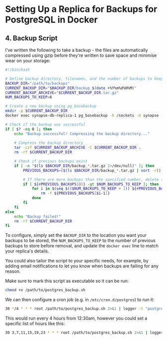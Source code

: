 # Setting Up a Replica for Backups for PostgreSQL in Docker

## 4. Backup Script

I've written the following to take a backup - the files are automatically compressed using gzip before they're written to save space and minimise wear on your storage:

```bash
#!/bin/bash

# Define backup directory, filenames, and the number of backups to keep
BACKUP_DIR="/path/to/backups"
CURRENT_BACKUP_DIR="$BACKUP_DIR/backup_$(date +%Y%m%d%H%M)"
CURRENT_BACKUP_ARCHIVE="$CURRENT_BACKUP_DIR.tar.gz"
NUM_BACKUPS_TO_KEEP=6

# Create a new backup using pg_basebackup
mkdir -p $CURRENT_BACKUP_DIR
docker exec synapse-db-replica-1 pg_basebackup -h /sockets -U synapse -D $CURRENT_BACKUP_DIR -Fp

# Check if the backup was successful
if [ $? -eq 0 ]; then
    echo "Backup successful! Compressing the backup directory..."
    
    # Compress the backup directory
    tar -czf $CURRENT_BACKUP_ARCHIVE -C $CURRENT_BACKUP_DIR .
    rm -rf $CURRENT_BACKUP_DIR

    # Check if previous backups exist
    if [ -n "$(ls $BACKUP_DIR/backup_*.tar.gz 2>/dev/null)" ]; then
        PREVIOUS_BACKUPS=($(ls $BACKUP_DIR/backup_*.tar.gz | sort -r))

        # If there are more backups than the specified number, delete the oldest ones
        if [ ${#PREVIOUS_BACKUPS[@]} -gt $NUM_BACKUPS_TO_KEEP ]; then
            for i in $(seq $(($NUM_BACKUPS_TO_KEEP + 1)) ${#PREVIOUS_BACKUPS[@]}); do
                rm -f ${PREVIOUS_BACKUPS[$i-1]}
            done
        fi
    fi
else
    echo "Backup failed!"
    rm -rf $CURRENT_BACKUP_DIR
fi
```

To configure, simply set the `BACKUP_DIR` to the location you want your backups to be stored, the `NUM_BACKUPS_TO_KEEP` to the number of previous backups to store before removal, and update the `docker exec` line to match your replica's details.

You could also tailor the script to your specific needs, for example, by adding email notifications to let you know when backups are failing for any reason.

Make sure to mark this script as executable so it can be run:

```bash
chmod +x /path/to/postgres_backup.sh
```

We can then configure a cron job (e.g. in `/etc/cron.d/postgres`) to run it:

```bash
30 */4 * * * root /path/to/postgres_backup.sh 2>&1 | logger -t "postgres-backup"
```

This would run every 4 hours from 12:30am, however you could set a specific list of hours like this:

```bash
30 3,7,11,15,19,23 * * * root /path/to/postgres_backup.sh 2>&1 | logger -t "postgres-backup"
```
